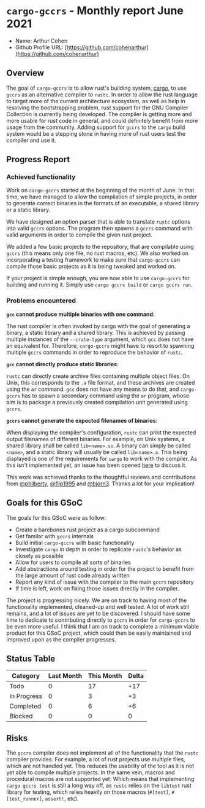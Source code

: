 # `cargo-gccrs` - Monthly report June 2021

- Name: Arthur Cohen
- Github Profile URL: [https://github.com/cohenarthur](https://github.com/cohenarthur)

## Overview

The goal of `cargo-gccrs` is to allow rust's building system, [cargo](https://github.com/rust-lang/cargo),
to use `gccrs` as an alternative compiler to `rustc`.
In order to allow the rust language to target more of the current architecture ecosystem,
as well as help in resolving the bootstrapping problem, rust support for the GNU Compiler
Collection is currently being developed. The compiler is getting more and more usable
for rust code in general, and could definitely benefit from more usage from the community.
Adding support for `gccrs` to the `cargo` build system would be a stepping stone in having
more of rust users test the compiler and use it.

## Progress Report

### Achieved functionality

Work on `cargo-gccrs` started at the beginning of the month of June. In that time, we have
managed to allow the compilation of simple projects, in order to generate correct binaries
in the formats of an executable, a shared library or a static library.

We have designed an option parser that is able to translate `rustc` options into valid
`gccrs` options. The program then spawns a `gccrs` command with valid arguments in order
to compile the given rust project.

We added a few basic projects to the repository, that are compilable using `gccrs`
(this means only one file, no rust macros, etc). We also worked on incorporating a testing
framework to make sure that `cargo-gccrs` can compile those basic projects as it is being
tweaked and worked on.

If your project is simple enough, you are now able to use `cargo-gccrs` for building and
running it. Simply use `cargo gccrs build` or `cargo gccrs run`.

### Problems encountered

__`gcc` cannot produce multiple binaries with one command__:

The rust compiler is often invoked by cargo with the goal of generating a binary, a static
library and a shared library. This is achieved by passing multiple instances of the `--crate-type`
argument, which `gcc` does not have an equivalent for. Therefore, `cargo-gccrs` might have
to resort to spawning multiple `gccrs` commands in order to reproduce the behavior of `rustc`.

__`gcc` cannot directly produce static libraries__:

`rustc` can directly create archive files containing multiple object files. On Unix, this
corresponds to the `.a` file format, and these archives are created using the `ar`
command. `gcc` does not have any means to do that, and `cargo-gccrs` has to spawn a secondary
command using the `ar` program, whose aim is to package a previously created compilation unit
generated using `gccrs`.

__`gccrs` cannot generate the expected filenames of binaries__:

When displaying the compiler's configuration, `rustc` can print the expected output filenames
of different binaries. For example, on Unix systems, a shared library shall be called
`lib<name>.so`. A binary can simply be called `<name>`, and a static library will usually
be called `lib<name>.a`. This being displayed is one of the requirements for `cargo` to
work with the compiler. As this isn't implemented yet, an issue has been opened
[here](https://github.com/rust-GCC/gccrs/issues/490) to discuss it.

This work was achieved thanks to the thoughtful reviews and contributions from
[@philberty](https://github.com/philberty), [@flip1995](https://github.com/flip1995) and
[@bjorn3](https://github.com/bjorn3). Thanks a lot for your implication!

## Goals for this GSoC

The goals for this GSoC were as follow:

- Create a barebones rust project as a cargo subcommand
- Get familar with `gccrs` internals
- Build initial `cargo-gccrs` with basic functionality
- Investigate `cargo` in depth in order to replicate `rustc`'s behavior as closely
as possible
- Allow for users to compile all sorts of binaries
- Add abstractions around testing in order for the project to benefit from the large
amount of rust code already written
- Report any kind of issue with the compiler to the main `gccrs` repository
- If time is left, work on fixing those issues directly in the compiler.

The project is progressing nicely. We are on track to having most of the functionality
implemented, cleaned-up and well tested. A lot of work still remains, and a lot of issues
are yet to be discovered. I should have some time to dedicate to contributing directly to
`gccrs` in order for `cargo-gccrs` to be even more useful. I think that I am on track to
complete a minimum viable product for this GSoC project, which could then be easily
maintained and improved upon as the compiler progresses.

## Status Table

|Category    | Last Month | This Month | Delta|
|------------|------------|------------|------|
|Todo        |   0        |   17       | +17  |
|In Progress |   0        |   3        | +3   |
|Completed   |   0        |   6        | +6   |
|Blocked     |   0        |   0        | 0    |

## Risks

The `gccrs` compiler does not implement all of the functionality that the `rustc` compiler
provides. For example, a lot of rust projects use multiple files, which are not handled
yet. This reduces the usability of the tool as it is not yet able to compile multiple
projects. In the same vein, macros and procedural macros are not supported yet: Which means
that implementing `cargo gccrs test` is still a long way off, as `rustc` relies on the
`libtest` rust library for testing, which relies heavily on those macros
(`#[test]`, `#[test_runner]`, `assert!`, etc).
